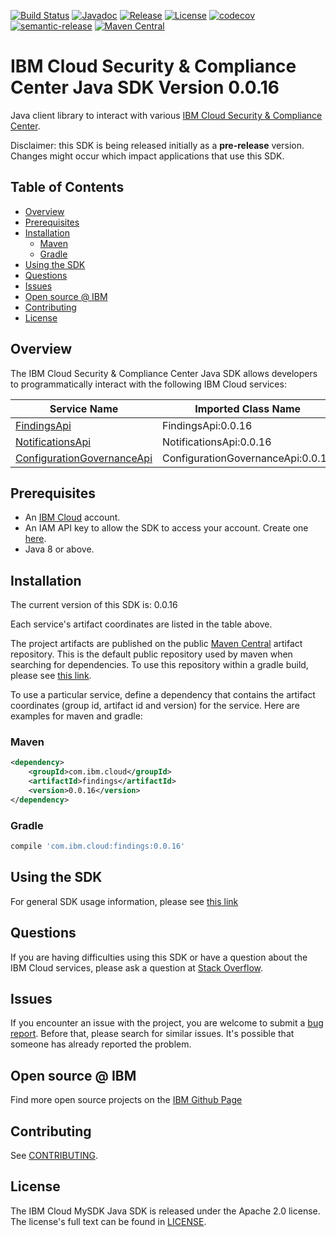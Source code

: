 [![Build Status](https://travis-ci.com/ibm-cloud-security/scc-java-sdk.svg?branch=main)](https://travis-ci.com/github/ibm-cloud-security/scc-java-sdk)
[![Javadoc](https://img.shields.io/static/v1?label=javadoc&message=latest&color=blue)](http://ibm-cloud-security.github.io/scc-java-sdk)
[![Release](https://img.shields.io/github/v/release/ibm-cloud-security/scc-java-sdk)](https://img.shields.io/github/v/release/ibm-cloud-security/scc-java-sdk)
[![License](https://img.shields.io/badge/License-Apache%202.0-blue.svg)](https://opensource.org/licenses/Apache-2.0)
[![codecov](https://codecov.io/gh/ibm-cloud-security/scc-java-sdk/branch/main/graph/badge.svg?token=9E3PB14AKI)](https://codecov.io/gh/ibm-cloud-security/scc-java-sdk)
[![semantic-release](https://img.shields.io/badge/%20%20%F0%9F%93%A6%F0%9F%9A%80-semantic--release-e10079.svg)](https://github.com/semantic-release/semantic-release)
[![Maven Central](https://maven-badges.herokuapp.com/maven-central/com.ibm.cloud/scc/badge.svg)](https://maven-badges.herokuapp.com/maven-central/com.ibm.cloud/scc)

# IBM Cloud Security & Compliance Center Java SDK Version 0.0.16
Java client library to interact with various [IBM Cloud Security & Compliance Center](https://cloud.ibm.com/apidocs/security-and-compliance-center).

Disclaimer: this SDK is being released initially as a **pre-release** version.
Changes might occur which impact applications that use this SDK.

## Table of Contents

<!--
  The TOC below is generated using the `markdown-toc` node package.

      https://github.com/jonschlinkert/markdown-toc

  You should regenerate the TOC after making changes to this file.

      npx markdown-toc --maxdepth 4 -i README.md
  -->

<!-- toc -->

- [Overview](#overview)
- [Prerequisites](#prerequisites)
- [Installation](#installation)
  * [Maven](#maven)
  * [Gradle](#gradle)
- [Using the SDK](#using-the-sdk)
- [Questions](#questions)
- [Issues](#issues)
- [Open source @ IBM](#open-source--ibm)
- [Contributing](#contributing)
- [License](#license)

<!-- tocstop -->

## Overview

The IBM Cloud Security & Compliance Center Java SDK allows developers to programmatically interact with the following IBM Cloud services:

Service Name | Imported Class Name
--- | ---
[FindingsApi](https://cloud.ibm.com/apidocs/security-and-compliance-center/findings) | FindingsApi:0.0.16
[NotificationsApi](https://cloud.ibm.com/apidocs/security-and-compliance-center/notifications) | NotificationsApi:0.0.16
[ConfigurationGovernanceApi](https://cloud.ibm.com/apidocs/security-and-compliance-center/configuration-governance) | ConfigurationGovernanceApi:0.0.16

## Prerequisites

[ibm-cloud-onboarding]: https://cloud.ibm.com/registration

* An [IBM Cloud][ibm-cloud-onboarding] account.
* An IAM API key to allow the SDK to access your account. Create one [here](https://cloud.ibm.com/iam/apikeys).
* Java 8 or above.

## Installation
The current version of this SDK is: 0.0.16

Each service's artifact coordinates are listed in the table above.

The project artifacts are published on the public [Maven Central](https://repo1.maven.org/maven2/)
artifact repository.  This is the default public repository used by maven when searching for dependencies.
To use this repository within a gradle build, please see
[this link](https://docs.gradle.org/current/userguide/declaring_repositories.html).

To use a particular service, define a dependency that contains the
artifact coordinates (group id, artifact id and version) for the service.
Here are examples for maven and gradle:

### Maven

```xml
<dependency>
    <groupId>com.ibm.cloud</groupId>
    <artifactId>findings</artifactId>
    <version>0.0.16</version>
</dependency>
```

### Gradle
```gradle
compile 'com.ibm.cloud:findings:0.0.16'
```

## Using the SDK
For general SDK usage information, please see [this link](https://github.com/IBM/ibm-cloud-sdk-common/blob/main/README.md)

## Questions

If you are having difficulties using this SDK or have a question about the IBM Cloud services,
please ask a question at
[Stack Overflow](http://stackoverflow.com/questions/ask?tags=ibm-cloud).

## Issues
If you encounter an issue with the project, you are welcome to submit a
[bug report](https://github.com/ibm-cloud-security/scc-java-sdk/issues).
Before that, please search for similar issues. It's possible that someone has already reported the problem.

## Open source @ IBM
Find more open source projects on the [IBM Github Page](http://ibm.github.io/)

## Contributing
See [CONTRIBUTING](CONTRIBUTING.md).

## License

The IBM Cloud MySDK Java SDK is released under the Apache 2.0 license.
The license's full text can be found in [LICENSE](LICENSE).
